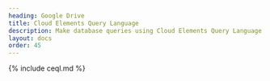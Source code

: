 ```yaml
---
heading: Google Drive
title: Cloud Elements Query Language
description: Make database queries using Cloud Elements Query Language.
layout: docs
order: 45
---
```


{% include ceql.md %}

